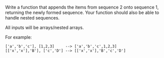 Write a function that appends the items from sequence 2 onto sequence 1, returning the newly formed sequence. Your function should also be able to handle nested sequences.

All inputs will be arrays/nested arrays.

For example:

```
['a','b','c'], [1,2,3]     --> ['a','b','c',1,2,3]
[['x','x'],'B'], ['c','D'] --> [['x','x'],'B','c','D']
```